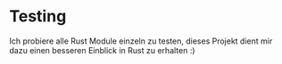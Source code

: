 # Testing

Ich probiere alle Rust Module einzeln zu testen, dieses
Projekt dient mir dazu einen besseren Einblick in 
Rust zu erhalten :)
